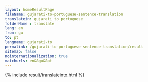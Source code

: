 ```yaml
---
layout: homeResultPage
fileName: gujarati-to-portuguese-sentence-translation
translatein: gujarati_to_portuguese
folderName : translate
lang: en
from: gu
to: pt
langname: gujarati-to
permalink: /gujarati-to-portuguese-sentence-translation/result
sitemap: false
nointernationalization: true
matchurls: en&&gu&&pt
---
```

{% include result/translateinto.html %}

<script src="/js/result/translation.js" data-foldername="{{page.folderName}}" data-lang="{{page.lang}}"></script>
